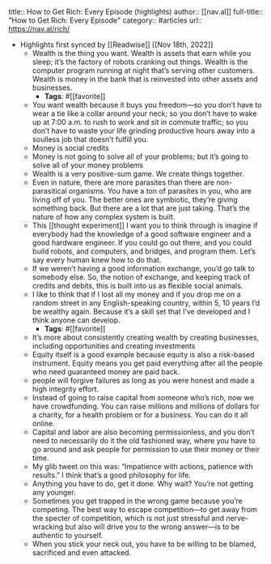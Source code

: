 title:: How to Get Rich: Every Episode (highlights)
author:: [[nav.al]]
full-title:: "How to Get Rich: Every Episode"
category:: #articles
url:: https://nav.al/rich/

- Highlights first synced by [[Readwise]] [[Nov 18th, 2022]]
	- Wealth is the thing you want. Wealth is assets that earn while you sleep; it’s the factory of robots cranking out things. Wealth is the computer program running at night that’s serving other customers. Wealth is money in the bank that is reinvested into other assets and businesses.
		- **Tags**: #[[favorite]]
	- You want wealth because it buys you freedom—so you don’t have to wear a tie like a collar around your neck; so you don’t have to wake up at 7:00 a.m. to rush to work and sit in commute traffic; so you don’t have to waste your life grinding productive hours away into a soulless job that doesn’t fulfill you.
	- Money is social credits
	- Money is not going to solve all of your problems; but it’s going to solve all of your money problems
	- Wealth is a very positive-sum game. We create things together.
	- Even in nature, there are more parasites than there are non-parasitical organisms. You have a ton of parasites in you, who are living off of you. The better ones are symbiotic, they’re giving something back. But there are a lot that are just taking. That’s the nature of how any complex system is built.
	- This [[thought experiment]] I want you to think through is imagine if everybody had the knowledge of a good software engineer and a good hardware engineer. If you could go out there, and you could build robots, and computers, and bridges, and program them. Let’s say every human knew how to do that.
	- If we weren’t having a good information exchange, you’d go talk to somebody else. So, the notion of exchange, and keeping track of credits and debits, this is built into us as flexible social animals.
	- I like to think that if I lost all my money and if you drop me on a random street in any English-speaking country, within 5, 10 years I’d be wealthy again. Because it’s a skill set that I’ve developed and I think anyone can develop.
		- **Tags**: #[[favorite]]
	- It’s more about consistently creating wealth by creating businesses, including opportunities and creating investments
	- Equity itself is a good example because equity is also a risk-based instrument. Equity means you get paid everything after all the people who need guaranteed money are paid back.
	- people will forgive failures as long as you were honest and made a high integrity effort.
	- Instead of going to raise capital from someone who’s rich, now we have crowdfunding. You can raise millions and millions of dollars for a charity, for a health problem or for a business. You can do it all online.
	- Capital and labor are also becoming permissionless, and you don’t need to necessarily do it the old fashioned way, where you have to go around and ask people for permission to use their money or their time.
	- My glib tweet on this was: “Impatience with actions, patience with results.” I think that’s a good philosophy for life.
	- Anything you have to do, get it done. Why wait? You’re not getting any younger.
	- Sometimes you get trapped in the wrong game because you’re competing. The best way to escape competition—to get away from the specter of competition, which is not just stressful and nerve-wracking but also will drive you to the wrong answer—is to be authentic to yourself.
	- When you stick your neck out, you have to be willing to be blamed, sacrificed and even attacked.
